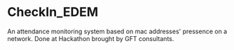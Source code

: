 # CheckIn_EDEM
An attendance monitoring system based on mac addresses' pressence on a network.
Done at Hackathon brought by GFT consultants. 
